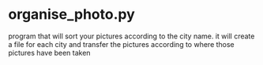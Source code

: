 # organise_photo.py
program that will sort your pictures according to the city name. it will create a file for each city and transfer the pictures according to where those pictures have been taken
